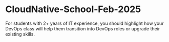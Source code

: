# CloudNative-School-Feb-2025
For students with 2+ years of IT experience, you should highlight how your DevOps class will help them transition into DevOps roles or upgrade their existing skills.
